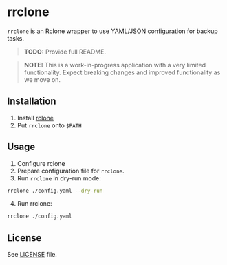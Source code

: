 # rrclone

`rrclone` is an Rclone wrapper to use YAML/JSON configuration for backup tasks.

> **TODO:** Provide full README.

> **NOTE:** This is a work-in-progress application with a very limited
> functionality. Expect breaking changes and improved functionality as we move
> on.

## Installation

1. Install [rclone](https://rclone.org/install/)
2. Put `rrclone` onto `$PATH`

## Usage

1. Configure rclone
2. Prepare configuration file for `rrclone`.
3. Run `rrclone` in dry-run mode:
  ```sh
  rrclone ./config.yaml --dry-run
  ```
4. Run rrclone:
  ```sh
  rrclone ./config.yaml
  ```

## License

See [LICENSE](./LICENSE) file.
